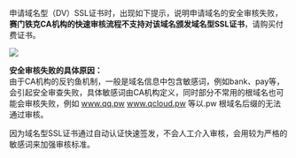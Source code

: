 申请域名型（DV）SSL证书时，出现如下提示，说明申请域名的安全审核失败，**赛门铁克CA机构的快速审核流程不支持对该域名颁发域名型SSL证书**，请购买付费证书。

![](http://imgcache.tce.fsphere.cn/image/mc.qcloudimg.com/static/img/25451d24cf3c717454830a44925642ec/1.png)

__安全审核失败的具体原因：__<br/>
由于CA机构的反钓鱼机制，一般是域名信息中包含敏感词，例如bank、pay等，会引起安全审查失败，具体敏感词由CA机构定义，同时部分不常用的根域名也可能会审核失败，例如 www.qq.pw www.qcloud.pw 等以.pw 根域名后缀的无法通过审核。

因为域名型SSL证书通过自动认证快速签发，不会人工介入审核，会用较为严格的敏感词来加强审核标准。
